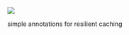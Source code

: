 [![](https://jitci.com/gh/rjtg/nylon/svg)](https://jitci.com/gh/rjtg/nylon)

simple annotations for resilient caching